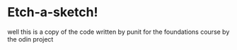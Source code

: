 # Etch-a-sketch!  
well this is a copy of the code written by punit for the foundations course by the odin project 

